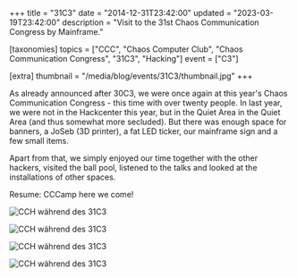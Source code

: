 +++
title = "31C3"
date = "2014-12-31T23:42:00"
updated = "2023-03-19T23:42:00"
description = "Visit to the 31st Chaos Communication Congress by Mainframe."

[taxonomies]
topics = ["CCC", "Chaos Computer Club", "Chaos Communication Congress", "31C3", "Hacking"]
event = ["C3"]

[extra]
thumbnail = "/media/blog/events/31C3/thumbnail.jpg"
+++

As already announced after 30C3, we were once again at this year's
Chaos Communication Congress - this time with over twenty people. In
last year, we were not in the Hackcenter this year, but in the Quiet Area
in the Quiet Area (and thus somewhat more secluded). But there was
enough space for banners, a JoSeb (3D printer), a fat
LED ticker, our mainframe sign and a few small items.

Apart from that, we simply enjoyed our time together with the other hackers,
visited the ball pool, listened to the talks and looked at the installations of other
spaces.

Resume: CCCamp here we come!

![CCH während des 31C3](/media/blog/events/31C3/building.jpg)

![CCH während des 31C3](/media/blog/events/31C3/schild.jpg)

![CCH während des 31C3](/media/blog/events/31C3/tisch.jpg)

![CCH während des 31C3](/media/blog/events/31C3/nsa.jpg)
